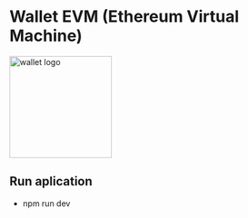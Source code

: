 # Wallet EVM (Ethereum Virtual Machine)

<a href="https://wallet-evm.vercel.app/" target="_blank" rel="noopener noreferrer">
    <img width="180" src="https://wallet-evm.vercel.app/wallet-screenshot.png" alt="wallet logo">
</a>

## Run aplication

- npm run dev
